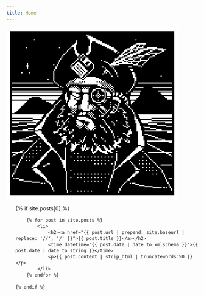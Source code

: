 ```yaml
---
title: Home
---
```


![Cyber Pirate! Yarrrrr](/assets/images/pirate-avatar_animated_x3.gif)

<section>
<ul>
    {% if site.posts[0] %}

        {% for post in site.posts %}
            <li>
                <h2><a href="{{ post.url | prepend: site.baseurl | replace: '//', '/' }}">{{ post.title }}</a></h2>
                <time datetime="{{ post.date | date_to_xmlschema }}">{{ post.date | date_to_string }}</time>
                <p>{{ post.content | strip_html | truncatewords:50 }}</p>
            </li>
        {% endfor %}

    {% endif %}
</ul>
</section>

